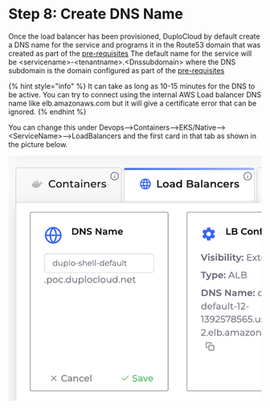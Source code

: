 # Step 8: Create DNS Name

Once the load balancer has been provisioned, DuploCloud by default create a DNS name for the service and programs it in the Route53 domain that was created as part of the [pre-requisites](../prerequisites/route-53-hosted-zone.md) The default name for the service will be \<servicename>-\<tenantname>.\<Dnssubdomain> where the DNS subdomain is the domain configured as part of the [pre-requisites](../prerequisites/route-53-hosted-zone.md)

{% hint style="info" %}
It can take as long as 10-15 minutes for the DNS to be active. You can try to connect using the internal AWS Load balancer DNS name like elb.amazonaws.com but it will give a certificate error that can be ignored.
{% endhint %}

You can change this under Devops-->Containers-->EKS/Native-->\<ServiceName>-->LoadBalancers and the first card in that tab as shown in the picture below.

&#x20;                                             <img src="../../.gitbook/assets/image (11) (2).png" alt="" data-size="original">



